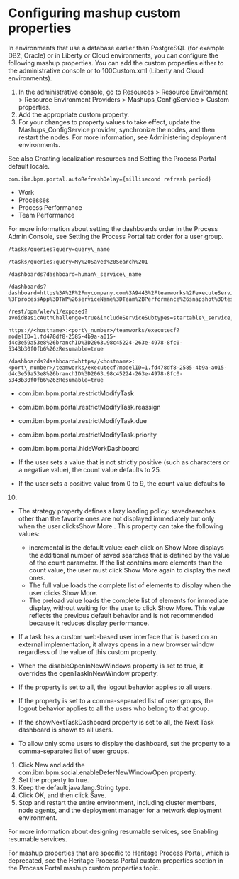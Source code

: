 # Configuring mashup custom properties

In environments that use a database earlier than PostgreSQL (for example DB2, Oracle) or in
Liberty or Cloud environments, you can configure the following mashup properties. You can add the
custom properties either to the administrative console or to 100Custom.xml
(Liberty and Cloud environments).

1. In the administrative console, go to Resources >  Resource Environment > Resource Environment Providers > Mashups\_ConfigService > Custom properties.
2. Add the appropriate custom property.
3. For your changes to property values to take effect, update the
Mashups\_ConfigService provider, synchronize the nodes, and then restart the
nodes.  For more information, see Administering deployment environments.

See also Creating localization resources and Setting the Process Portal default locale.

```
com.ibm.bpm.portal.autoRefreshDelay={millisecond refresh period}
```

- Work
- Processes
- Process Performance
- Team Performance

For more information about setting the dashboards order in the Process Admin
Console, see Setting the Process Portal tab order for a user group.

```
/tasks/queries?query=query\_name
```

```
/tasks/queries?query=My%20Saved%20Search%201
```

```
/dashboards?dashboard=human\_service\_name
```

```
/dashboards?dashboard=https%3A%2F%2Fmycompany.com%3A9443%2Fteamworks%2FexecuteServiceByName
%3FprocessApp%3DTWP%26serviceName%3DTeam%2BPerformance%26snapshot%3Dtest1
```

```
/rest/bpm/wle/v1/exposed?avoidBasicAuthChallenge=true&includeServiceSubtypes=startable\_service,dashboard,scoreboard
```

```
https://<hostname>:<port\_number>/teamworks/executecf?modelID=1.fd478df8-2585-4b9a-a015-d4c3e59a53e8%26branchID%3D2063.98c45224-263e-4978-8fc0-5343b30f0fb6%26zResumable=true
```

```
/dashboards?dashboard=https//<hostname>:<port\_number>/teamworks/executecf?modelID=1.fd478df8-2585-4b9a-a015-d4c3e59a53e8%26branchID%3D2063.98c45224-263e-4978-8fc0-5343b30f0fb6%26zResumable=true
```

- com.ibm.bpm.portal.restrictModifyTask
- com.ibm.bpm.portal.restrictModifyTask.reassign
- com.ibm.bpm.portal.restrictModifyTask.due
- com.ibm.bpm.portal.restrictModifyTask.priority
- com.ibm.bpm.portal.hideWorkDashboard

- If the user sets a value that is not strictly positive (such as characters or a negative value),
the count value defaults to 25.
- If the user sets a positive value from 0 to 9, the count value defaults to
10.

- The strategy property defines a lazy loading policy: savedsearches other than the favorite ones are not displayed immediately but only when the user clicksShow More . This property can take the following values:
    - incremental is the default value: each click on Show
More displays the additional number of saved searches that is defined by the value of
the count parameter. If the list contains more elements than the
count value, the user must click Show More again to
display the next ones.
    - The full value loads the complete list of elements to display when the user
clicks Show More.
    - The preload value loads the complete list of elements for immediate display,
without waiting for the user to click Show More. This value reflects the
previous default behavior and is not recommended because it reduces display performance.

- If a task has a custom web-based user interface that is based on an external implementation, it
always opens in a new browser window regardless of the value of this custom property.
- When the disableOpenInNewWindows property is set to true, it
overrides the openTaskInNewWindow property.

- If the property is set to all, the logout behavior applies to all users.
- If the property is set to a comma-separated list of user groups, the logout behavior applies to
all the users who belong to that group.

- If the showNextTaskDashboard property is set to all, the
Next Task dashboard is shown to all users.
- To allow only some users to display the dashboard, set the property to a comma-separated list of
user groups.

1. Click New and add the
com.ibm.bpm.social.enableDeferNewWindowOpen property.
2. Set the property to true.
3. Keep the default java.lang.String type.
4. Click OK, and then click Save.
5. Stop and restart the entire environment, including cluster members, node agents, and the
deployment manager for a network deployment environment.

For more information about designing resumable services, see Enabling resumable services.

For mashup properties that are specific to Heritage Process Portal, which is deprecated,
see the Heritage Process Portal
custom properties section in the Process Portal mashup custom
properties topic.